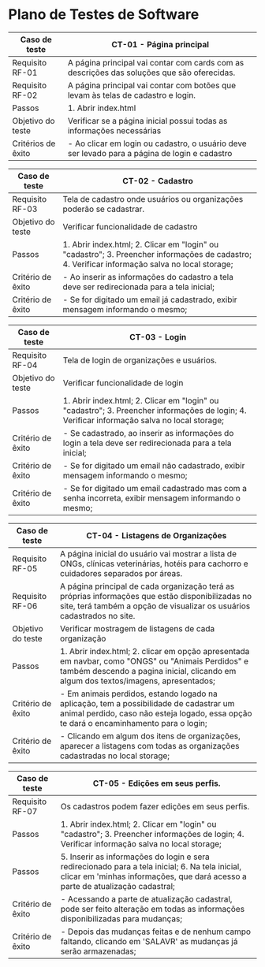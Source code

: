 # Plano de Testes de Software

| Caso de teste      | CT-01 - Página principal                                                                      |
| ------------------ | --------------------------------------------------------------------------------------------- |
| Requisito RF-01    | A página principal vai contar com cards com as descrições das soluções que são oferecidas.    |
| Requisito RF-02    | A página principal vai contar com botões que levam às telas de cadastro e login.              |
| Passos             | 1. Abrir index.html                                                                           |
| Objetivo do teste  | Verificar se a página inicial possui todas as informações necessárias                         |
| Critérios de êxito | - Ao clicar em login ou cadastro, o usuário deve ser levado para a página de login e cadastro |

| Caso de teste     | CT-02 - Cadastro                                                                                                                               |
| ----------------- | ---------------------------------------------------------------------------------------------------------------------------------------------- |
| Requisito RF-03   | Tela de cadastro onde usuários ou organizações poderão se cadastrar.                                                                           |
| Objetivo do teste | Verificar funcionalidade de cadastro                                                                                                           |
| Passos            | 1. Abrir index.html; 2. Clicar em "login" ou "cadastro"; 3. Preencher informações de cadastro; 4. Verificar informação salva no local storage; |
| Critério de êxito | - Ao inserir as informações do cadastro a tela deve ser redirecionada para a tela inicial;                                                     |
| Critério de êxito | - Se for digitado um email já cadastrado, exibir mensagem informando o mesmo;                                                                  |

| Caso de teste     | CT-03 - Login                                                                                                                               |
| ----------------- | ------------------------------------------------------------------------------------------------------------------------------------------- |
| Requisito RF-04   | Tela de login de organizações e usuários.                                                                                                   |
| Objetivo do teste | Verificar funcionalidade de login                                                                                                           |
| Passos            | 1. Abrir index.html; 2. Clicar em "login" ou "cadastro"; 3. Preencher informações de login; 4. Verificar informação salva no local storage; |
| Critério de êxito | - Se cadastrado, ao inserir as informações do login a tela deve ser redirecionada para a tela inicial;                                      |
| Critério de êxito | - Se for digitado um email não cadastrado, exibir mensagem informando o mesmo;                                                              |
| Critério de êxito | - Se for digitado um email cadastrado mas com a senha incorreta, exibir mensagem informando o mesmo;                                        |

| Caso de teste     | CT-04 - Listagens de Organizações                                                                                                                                                       |
| ----------------- | --------------------------------------------------------------------------------------------------------------------------------------------------------------------------------------- |
| Requisito RF-05   | A página inicial do usuário vai mostrar a lista de ONGs, clínicas veterinárias, hotéis para cachorro e cuidadores separados por áreas.                                                  |
| Requisito RF-06   | A página principal de cada organização terá as próprias informações que estão disponibilizadas no site, terá também a opção de visualizar os usuários cadastrados no site.              |
| Objetivo do teste | Verificar mostragem de listagens de cada organização                                                                                                                                    |
| Passos            | 1. Abrir index.html; 2. clicar em opção apresentada em navbar, como "ONGS" ou "Animais Perdidos" e também descendo a pagina inicial, clicando em algum dos textos/imagens, apresentados;|
| Critério de êxito | - Em animais perdidos, estando logado na aplicação, tem a possibilidade de cadastrar um animal perdido, caso não esteja logado, essa opção te dará o encaminhamento para o login;       |
| Critério de êxito | - Clicando em algum dos itens de organizações, aparecer a listagens com todas as organizações cadastradas no local storage;                                                             |

| Caso de teste     | CT-05 - Edições em seus perfis.                                                                                                                                                   |
| ----------------- | --------------------------------------------------------------------------------------------------------------------------------------------------------------------------------- |
| Requisito RF-07   | Os cadastros podem fazer edições em seus perfis.                                                                                                                                  |
| Passos            | 1. Abrir index.html; 2. Clicar em "login" ou "cadastro"; 3. Preencher informações de login; 4. Verificar informação salva no local storage;                                       |
| Passos            | 5. Inserir as informações do login e sera redirecionado para a tela inicial; 6. Na tela inicial, clicar em 'minhas informações, que dará acesso a parte de atualização cadastral; |
| Critério de êxito | - Acessando a parte de atualização cadastral, pode ser feito alteração em todas as informações disponibilizadas para mudanças;                                                    |
| Critério de êxito | - Depois das mudanças feitas e de nenhum campo faltando, clicando em 'SALAVR' as mudanças já serão armazenadas;                                                                   |
